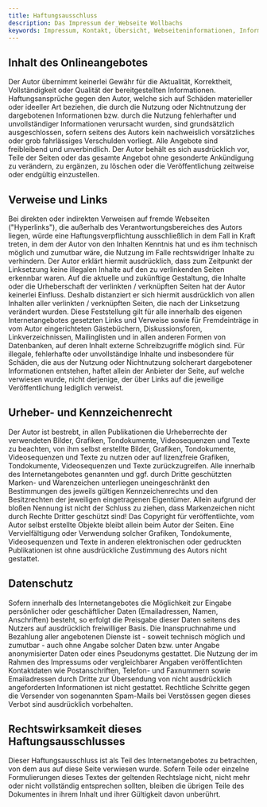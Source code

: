 ```yaml
---
title: Haftungsausschluss
description: Das Impressum der Webseite Wollbachs
keywords: Impressum, Kontakt, Übersicht, Webseiteninformationen, Informationen zur Webseite, Rechtliches, Haftung, Haftungsausschluss, Datenschutz
---
```


## Inhalt des Onlineangebotes
Der Autor übernimmt keinerlei Gewähr für die Aktualität, Korrektheit,
Vollständigkeit oder Qualität der bereitgestellten Informationen.
Haftungsansprüche gegen den Autor, welche sich auf Schäden materieller oder
ideeller Art beziehen, die durch die Nutzung oder Nichtnutzung der
dargebotenen Informationen bzw. durch die Nutzung fehlerhafter und
unvollständiger Informationen verursacht wurden, sind grundsätzlich
ausgeschlossen, sofern seitens des Autors kein nachweislich vorsätzliches
oder grob fahrlässiges Verschulden vorliegt. Alle Angebote sind
freibleibend und unverbindlich. Der Autor behält es sich ausdrücklich vor,
Teile der Seiten oder das gesamte Angebot ohne gesonderte Ankündigung zu
verändern, zu ergänzen, zu löschen oder die Veröffentlichung zeitweise oder
endgültig einzustellen.

## Verweise und Links
Bei direkten oder indirekten Verweisen auf fremde Webseiten
(\"Hyperlinks\"), die außerhalb des Verantwortungsbereiches
des Autors liegen, würde eine Haftungsverpflichtung ausschließlich in dem
Fall in Kraft treten, in dem der Autor von den Inhalten Kenntnis hat und es
ihm technisch möglich und zumutbar wäre, die Nutzung im Falle
rechtswidriger Inhalte zu verhindern. Der Autor erklärt hiermit
ausdrücklich, dass zum Zeitpunkt der Linksetzung keine illegalen Inhalte
auf den zu verlinkenden Seiten erkennbar waren. Auf die aktuelle und
zukünftige Gestaltung, die Inhalte oder die Urheberschaft der verlinkten /
verknüpften Seiten hat der Autor keinerlei Einfluss. Deshalb distanziert er
sich hiermit ausdrücklich von allen Inhalten aller verlinkten / verknüpften
Seiten, die nach der Linksetzung verändert wurden. Diese Feststellung gilt
für alle innerhalb des eigenen Internetangebotes gesetzten Links und
Verweise sowie für Fremdeinträge in vom Autor eingerichteten Gästebüchern,
Diskussionsforen, Linkverzeichnissen, Mailinglisten und in allen anderen
Formen von Datenbanken, auf deren Inhalt externe Schreibzugriffe möglich
sind. Für illegale, fehlerhafte oder unvollständige Inhalte und
insbesondere für Schäden, die aus der Nutzung oder Nichtnutzung solcherart
dargebotener Informationen entstehen, haftet allein der Anbieter der Seite,
auf welche verwiesen wurde, nicht derjenige, der über Links auf die
jeweilige Veröffentlichung lediglich verweist.

## Urheber- und Kennzeichenrecht
Der Autor ist bestrebt, in allen Publikationen die Urheberrechte der
verwendeten Bilder, Grafiken, Tondokumente, Videosequenzen und Texte zu
beachten, von ihm selbst erstellte Bilder, Grafiken, Tondokumente,
Videosequenzen und Texte zu nutzen oder auf lizenzfreie Grafiken,
Tondokumente, Videosequenzen und Texte zurückzugreifen. Alle innerhalb des
Internetangebotes genannten und ggf. durch Dritte geschützten Marken- und
Warenzeichen unterliegen uneingeschränkt den Bestimmungen des jeweils
gültigen Kennzeichenrechts und den Besitzrechten der jeweiligen
eingetragenen Eigentümer. Allein aufgrund der bloßen Nennung ist nicht der
Schluss zu ziehen, dass Markenzeichen nicht durch Rechte Dritter geschützt
sind! Das Copyright für veröffentlichte, vom Autor selbst erstellte Objekte
bleibt allein beim Autor der Seiten. Eine Vervielfältigung oder Verwendung
solcher Grafiken, Tondokumente, Videosequenzen und Texte in anderen
elektronischen oder gedruckten Publikationen ist ohne ausdrückliche
Zustimmung des Autors nicht gestattet.

## Datenschutz
Sofern innerhalb des Internetangebotes die Möglichkeit zur Eingabe
persönlicher oder geschäftlicher Daten (Emailadressen, Namen, Anschriften)
besteht, so erfolgt die Preisgabe dieser Daten seitens des Nutzers auf
ausdrücklich freiwilliger Basis. Die Inanspruchnahme und Bezahlung aller
angebotenen Dienste ist - soweit technisch möglich und zumutbar - auch ohne
Angabe solcher Daten bzw. unter Angabe anonymisierter Daten oder eines
Pseudonyms gestattet. Die Nutzung der im Rahmen des Impressums oder
vergleichbarer Angaben veröffentlichten Kontaktdaten wie Postanschriften,
Telefon- und Faxnummern sowie Emailadressen durch Dritte zur Übersendung
von nicht ausdrücklich angeforderten Informationen ist nicht gestattet.
Rechtliche Schritte gegen die Versender von sogenannten Spam-Mails bei
Verstössen gegen dieses Verbot sind ausdrücklich vorbehalten.

## Rechtswirksamkeit dieses Haftungsausschlusses
Dieser Haftungsausschluss ist als Teil des Internetangebotes zu betrachten,
von dem aus auf diese Seite verwiesen wurde. Sofern Teile oder einzelne
Formulierungen dieses Textes der geltenden Rechtslage nicht, nicht mehr
oder nicht vollständig entsprechen sollten, bleiben die übrigen Teile des
Dokumentes in ihrem Inhalt und ihrer Gültigkeit davon unberührt.
